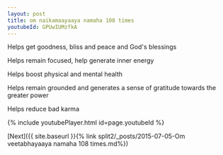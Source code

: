 ```yaml
---
layout: post
title: om naikamaayaaya namaha 108 times
youtubeId: GPUwIUMzfkA
---
```

 
 
Helps get goodness, bliss and peace and God's blessings
 
Helps remain focused, help generate inner energy 
 
Helps boost physical and mental health 
 
Helps remain grounded and generates a sense of gratitude towards the greater power 
 
Helps reduce bad karma
 
 
 
 


{% include youtubePlayer.html id=page.youtubeId %}
 
[Next]({{ site.baseurl }}{% link  split2/_posts/2015-07-05-Om veetabhayaaya namaha 108 times.md%})
 

